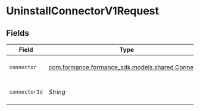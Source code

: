 # UninstallConnectorV1Request


## Fields

| Field                                                                                 | Type                                                                                  | Required                                                                              | Description                                                                           | Example                                                                               |
| ------------------------------------------------------------------------------------- | ------------------------------------------------------------------------------------- | ------------------------------------------------------------------------------------- | ------------------------------------------------------------------------------------- | ------------------------------------------------------------------------------------- |
| `connector`                                                                           | [com.formance.formance_sdk.models.shared.Connector](../../models/shared/Connector.md) | :heavy_check_mark:                                                                    | The name of the connector.                                                            |                                                                                       |
| `connectorId`                                                                         | *String*                                                                              | :heavy_check_mark:                                                                    | The connector ID.                                                                     | XXX                                                                                   |